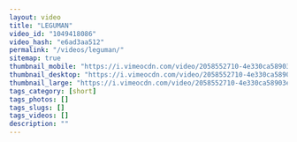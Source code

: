 ```yaml
---
layout: video
title: "LEGUMAN"
video_id: "1049418086"
video_hash: "e6ad3aa512"
permalink: "/videos/leguman/"
sitemap: true
thumbnail_mobile: "https://i.vimeocdn.com/video/2058552710-4e330ca58903e56f111f403e562b71ffe2d5aff24dc66f4277e738bc792efa22-d_640x360?&r=pad&region=us"
thumbnail_desktop: "https://i.vimeocdn.com/video/2058552710-4e330ca58903e56f111f403e562b71ffe2d5aff24dc66f4277e738bc792efa22-d_960x540?&r=pad&region=us"
thumbnail_large: "https://i.vimeocdn.com/video/2058552710-4e330ca58903e56f111f403e562b71ffe2d5aff24dc66f4277e738bc792efa22-d_1280x720?&r=pad&region=us"
tags_category: [short]
tags_photos: []
tags_slugs: []
tags_videos: []
description: ""
---
```

